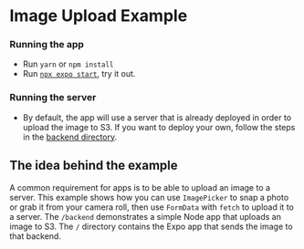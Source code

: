 # Image Upload Example

### Running the app

- Run `yarn` or `npm install`
- Run [`npx expo start`](https://docs.expo.dev/versions/latest/workflow/expo-cli/), try it out.

### Running the server

- By default, the app will use a server that is already deployed in order to upload the image to S3. If you want to deploy your own, follow the steps in the [backend directory](https://github.com/expo/examples/tree/master/with-formdata-image-upload/backend).

## The idea behind the example

A common requirement for apps is to be able to upload an image to a server. This example shows how you can use `ImagePicker` to snap a photo or grab it from your camera roll, then use `FormData` with `fetch` to upload it to a server. The `/backend` demonstrates a simple Node app that uploads an image to S3. The `/` directory contains the Expo app that sends the image to that backend.
